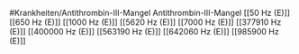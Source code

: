#Krankheiten/Antithrombin-III-Mangel
Antithrombin-III-Mangel
[[50 Hz (E)]]
[[650 Hz (E)]]
[[1000 Hz (E)]]
[[5620 Hz (E)]]
[[7000 Hz (E)]]
[[377910 Hz (E)]]
[[400000 Hz (E)]]
[[563190 Hz (E)]]
[[642060 Hz (E)]]
[[985900 Hz (E)]]